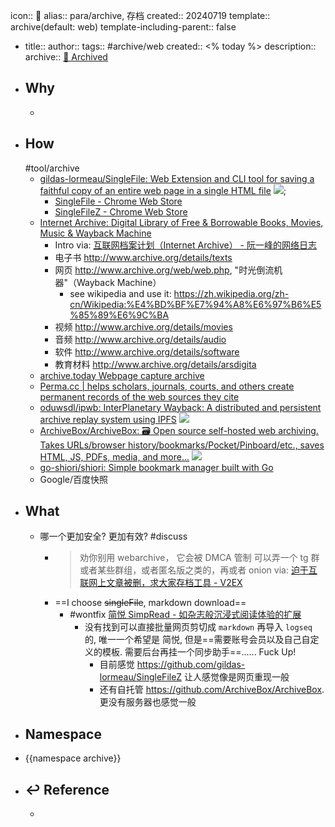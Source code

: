 icon:: 💾
alias:: para/archive, 存档
created:: 20240719
template:: archive(default: web)
template-including-parent:: false

  - title:: 
    author:: 
    tags:: #archive/web
    created:: <% today %>
    description:: 
    archive:: [💾 Archived](../assets/archived_web/ )
- ## Why
  -
- ## How 
  #tool/archive
  - [gildas-lormeau/SingleFile: Web Extension and CLI tool for saving a faithful copy of an entire web page in a single HTML file](https://github.com/gildas-lormeau/SingleFile) ![](https://img.shields.io/github/stars/gildas-lormeau/SingleFile);
    - [SingleFile - Chrome Web Store](https://chrome.google.com/webstore/detail/singlefile/mpiodijhokgodhhofbcjdecpffjipkle?hl=en)
    - [SingleFileZ - Chrome Web Store](https://chrome.google.com/webstore/detail/singlefilez/offkdfbbigofcgdokjemgjpdockaafjg/)
  - [Internet Archive: Digital Library of Free & Borrowable Books, Movies, Music & Wayback Machine](https://archive.org/)
    - Intro via: [互联网档案计划（Internet Archive） - 阮一峰的网络日志](https://www.ruanyifeng.com/blog/2007/11/internet_archive.html)
    - 电子书 http://www.archive.org/details/texts
    - 网页 http://www.archive.org/web/web.php, "时光倒流机器"（Wayback Machine）
      - see wikipedia and use it: https://zh.wikipedia.org/zh-cn/Wikipedia:%E4%BD%BF%E7%94%A8%E6%97%B6%E5%85%89%E6%9C%BA
    - 视频 http://www.archive.org/details/movies
    - 音频 http://www.archive.org/details/audio
    - 软件 http://www.archive.org/details/software
    - 教育材料 http://www.archive.org/details/arsdigita
  - [archive.today Webpage capture archive](https://archive.is/)
  - [Perma.cc | helps scholars, journals, courts, and others create permanent records of the web sources they cite](https://perma.cc/)
  - [oduwsdl/ipwb: InterPlanetary Wayback: A distributed and persistent archive replay system using IPFS](https://github.com/oduwsdl/ipwb) ![](https://img.shields.io/github/stars/oduwsdl/ipwb)
  - [ArchiveBox/ArchiveBox: 🗃 Open source self-hosted web archiving. Takes URLs/browser history/bookmarks/Pocket/Pinboard/etc., saves HTML, JS, PDFs, media, and more...](https://github.com/ArchiveBox/ArchiveBox) ![](https://img.shields.io/github/stars/ArchiveBox/ArchiveBox)
  - [go-shiori/shiori: Simple bookmark manager built with Go](https://github.com/go-shiori/shiori)
  - Google/百度快照
- ## What
  - 哪一个更加安全? 更加有效? #discuss
    - > 劝你别用 webarchive， 它会被 DMCA 管制
      可以弄一个 tg 群或者某些群组，或者匿名版之类的，再或者 onion
      via: [迫于互联网上文章被删，求大家存档工具 - V2EX](https://www.v2ex.com/t/797613)
    - ==I choose ~~singleFile~~, markdown download==
      - #wontfix [简悦 SimpRead - 如杂志般沉浸式阅读体验的扩展](http://ksria.com/simpread/)
        - 没有找到可以直接批量网页剪切成 `markdown` 再导入 `logseq` 的, 唯一一个希望是 简悦, 但是==需要账号会员以及自己自定义的模板. 需要后台再挂一个同步助手==...... Fuck Up!
          - 目前感觉 https://github.com/gildas-lormeau/SingleFileZ 让人感觉像是网页重现一般
          - 还有自托管 https://github.com/ArchiveBox/ArchiveBox. 更没有服务器也感觉一般
 - ## Namespace
  - {{namespace archive}}
- ## ↩ Reference
  -